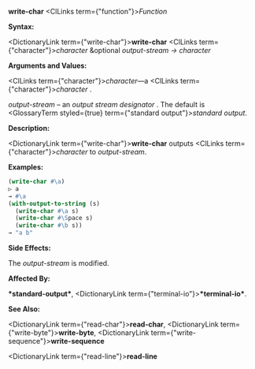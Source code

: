 **write-char** <ClLinks  term={"function"}><i>Function</i></ClLinks> 



**Syntax:** 



<DictionaryLink  term={"write-char"}><b>write-char</b></DictionaryLink> <ClLinks  term={"character"}><i>character</i></ClLinks> &amp;optional *output-stream → character* 



**Arguments and Values:** 



<ClLinks  term={"character"}><i>character</i></ClLinks>—a <ClLinks  term={"character"}><i>character</i></ClLinks> . 



*output-stream* – an *output stream designator* . The default is <GlossaryTerm styled={true} term={"standard output"}><i>standard output</i></GlossaryTerm>. 



**Description:** 



<DictionaryLink  term={"write-char"}><b>write-char</b></DictionaryLink> outputs <ClLinks  term={"character"}><i>character</i></ClLinks> to *output-stream*. 



**Examples:**
```lisp
(write-char #\a) 
▷ a 
→ #\a 
(with-output-to-string (s) 
  (write-char #\a s) 
  (write-char #\Space s) 
  (write-char #\b s)) 
→ "a b" 
```
**Side Effects:** 



The *output-stream* is modified. 



**Affected By:** 



**\*standard-output\***, <DictionaryLink  term={"terminal-io"}><b>\*terminal-io\*</b></DictionaryLink>. 



**See Also:** 



<DictionaryLink  term={"read-char"}><b>read-char</b></DictionaryLink>, <DictionaryLink  term={"write-byte"}><b>write-byte</b></DictionaryLink>, <DictionaryLink  term={"write-sequence"}><b>write-sequence</b></DictionaryLink> 







 



 



<DictionaryLink  term={"read-line"}><b>read-line</b></DictionaryLink> 



